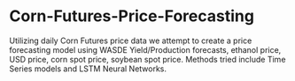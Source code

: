 # Corn-Futures-Price-Forecasting

Utilizing daily Corn Futures price data we attempt to create a price forecasting model using WASDE Yield/Production forecasts, 
ethanol price, USD price, corn spot price, soybean spot price.  Methods tried include Time Series models and LSTM Neural Networks.

